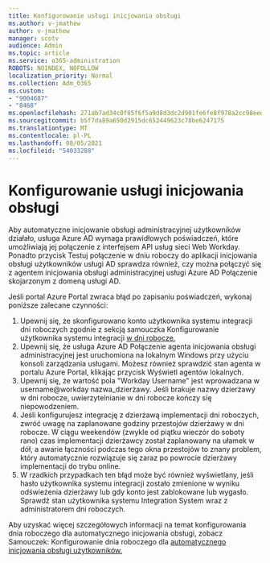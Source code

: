 ```yaml
---
title: Konfigurowanie usługi inicjowania obsługi
ms.author: v-jmathew
author: v-jmathew
manager: scotv
audience: Admin
ms.topic: article
ms.service: o365-administration
ROBOTS: NOINDEX, NOFOLLOW
localization_priority: Normal
ms.collection: Adm_O365
ms.custom:
- "9004687"
- "8468"
ms.openlocfilehash: 271ab7ad34c0f85f6f5a9d8d3dc2d901fe6fe8f978a2cc98eed986f594036f17
ms.sourcegitcommit: b5f7da89a650d2915dc652449623c78be6247175
ms.translationtype: MT
ms.contentlocale: pl-PL
ms.lasthandoff: 08/05/2021
ms.locfileid: "54033288"
---
```

# <a name="configuring-the-provision-service"></a>Konfigurowanie usługi inicjowania obsługi

Aby automatyczne inicjowanie obsługi administracyjnej użytkowników działało, usługa Azure AD wymaga prawidłowych poświadczeń, które umożliwiają jej połączenie z interfejsem API usług sieci Web Workday. Ponadto przycisk Testuj połączenie w dniu roboczy do aplikacji inicjowania obsługi użytkowników usługi AD sprawdza również, czy można połączyć się z agentem inicjowania obsługi administracyjnej usługi Azure AD Połączenie skojarzonym z domeną usługi AD.

Jeśli portal Azure Portal zwraca błąd po zapisaniu poświadczeń, wykonaj poniższe zalecane czynności:

1. Upewnij się, że skonfigurowano konto użytkownika systemu integracji dni roboczych zgodnie z sekcją samouczka Konfigurowanie użytkownika systemu integracji [w dni robocze.](https://docs.microsoft.com/azure/active-directory/saas-apps/workday-inbound-tutorial)
2. Upewnij się, że usługa Azure AD Połączenie agenta inicjowania obsługi administracyjnej jest uruchomiona na lokalnym Windows przy użyciu konsoli zarządzania usługami. Możesz również sprawdzić stan agenta w portalu Azure Portal, klikając przycisk Wyświetl agentów lokalnych.
3. Upewnij się, że wartość pola "Workday Username" jest wprowadzana w username@workday nazwa_dzierżawy. Jeśli brakuje nazwy dzierżawy w dni robocze, uwierzytelnianie w dni robocze kończy się niepowodzeniem.
4. Jeśli konfigurujesz integrację z dzierżawą implementacji dni roboczych, zwróć uwagę na zaplanowane godziny przestojów dzierżawy w dni robocze. W ciągu weekendów (zwykle od piątku wieczór do soboty rano) czas implementacji dzierżawcy został zaplanowany na ułamek w dół, a awarie łączności podczas tego okna przestojów to znany problem, który automatycznie rozwiązuje się zaraz po powrocie dzierżawy implementacji do trybu online.
5. W rzadkich przypadkach ten błąd może być również wyświetlany, jeśli hasło użytkownika systemu integracji zostało zmienione w wyniku odświeżenia dzierżawy lub gdy konto jest zablokowane lub wygasło. Sprawdź stan użytkownika systemu Integration System wraz z administratorem dni roboczych.

Aby uzyskać więcej szczegółowych informacji na temat konfigurowania dnia roboczego dla automatycznego inicjowania obsługi, zobacz Samouczek: Konfigurowanie dnia roboczego dla [automatycznego inicjowania obsługi użytkowników.](https://docs.microsoft.com/azure/active-directory/saas-apps/workday-inbound-tutorial)
